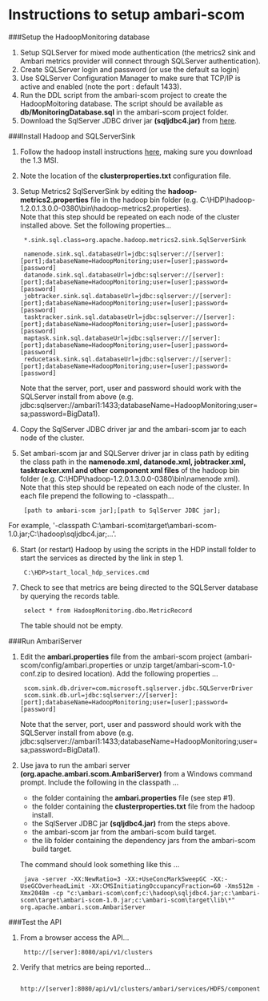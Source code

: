 <!---
Licensed to the Apache Software Foundation (ASF) under one or more
contributor license agreements.  See the NOTICE file distributed with
this work for additional information regarding copyright ownership.
The ASF licenses this file to You under the Apache License, Version 2.0
(the "License"); you may not use this file except in compliance with
the License.  You may obtain a copy of the License at [http://www.apache.org/licenses/LICENSE-2.0](http://www.apache.org/licenses/LICENSE-2.0)

Unless required by applicable law or agreed to in writing, software
distributed under the License is distributed on an "AS IS" BASIS,
WITHOUT WARRANTIES OR CONDITIONS OF ANY KIND, either express or implied.
See the License for the specific language governing permissions and
limitations under the License.
-->

Instructions to setup ambari-scom
======


###Setup the HadoopMonitoring database


1. Setup SQLServer for mixed mode authentication (the metrics2 sink and Ambari metrics provider will connect through SQLServer authentication).
2. Create SQLServer login and password (or use the default sa login)
3. Use SQLServer Configuration Manager to make sure that TCP/IP is active and enabled (note the port : default 1433).
4. Run the DDL script from the ambari-scom project to create the HadoopMoitoring database.  The script should be available as **db/MonitoringDatabase.sql** in the ambari-scom project folder.
5. Download the SqlServer JDBC driver jar **(sqljdbc4.jar)** from [here](http://msdn.microsoft.com/en-us/data/aa937724.aspx).

###Install Hadoop and SQLServerSink


1. Follow the hadoop install instructions [here](http://docs.hortonworks.com/HDPDocuments/HDP1/HDP-Win-1.3.0/index.html), making sure you download the 1.3 MSI.
2. Note the location of the **clusterproperties.txt** configuration file.
3. Setup Metrics2 SqlServerSink by editing the **hadoop-metrics2.properties** file in the hadoop bin folder (e.g. C:\HDP\hadoop-1.2.0.1.3.0.0-0380\bin\hadoop-metrics2.properties).  
Note that this step should be repeated on each node of the cluster installed above.  Set the following properties…

        *.sink.sql.class=org.apache.hadoop.metrics2.sink.SqlServerSink

        namenode.sink.sql.databaseUrl=jdbc:sqlserver://[server]:[port];databaseName=HadoopMonitoring;user=[user];password=[password]
        datanode.sink.sql.databaseUrl=jdbc:sqlserver://[server]:[port];databaseName=HadoopMonitoring;user=[user];password=[password]
        jobtracker.sink.sql.databaseUrl=jdbc:sqlserver://[server]:[port];databaseName=HadoopMonitoring;user=[user];password=[password]
        tasktracker.sink.sql.databaseUrl=jdbc:sqlserver://[server]:[port];databaseName=HadoopMonitoring;user=[user];password=[password]
        maptask.sink.sql.databaseUrl=jdbc:sqlserver://[server]:[port];databaseName=HadoopMonitoring;user=[user];password=[password]
        reducetask.sink.sql.databaseUrl=jdbc:sqlserver://[server]:[port];databaseName=HadoopMonitoring;user=[user];password=[password]

   Note that the server, port, user and password should work with the SQLServer install from above 
   (e.g. jdbc:sqlserver://ambari1:1433;databaseName=HadoopMonitoring;user=sa;password=BigData1).
4. Copy the SqlServer JDBC driver jar and the ambari-scom jar to each node of the cluster.
5. Set ambari-scom jar and SQLServer driver jar in class path by editing the class path in the **namenode.xml, datanode.xml, jobtracker.xml, tasktracker.xml and other component xml files** of the hadoop bin folder (e.g. C:\HDP\hadoop-1.2.0.1.3.0.0-0380\bin\namenode xml).  
Note that this step should be repeated on each node of the cluster.  In each file prepend the following to -classpath… 
  
        [path to ambari-scom jar];[path to SqlServer JDBC jar]; 
For example, '-classpath C:\ambari-scom\target\ambari-scom-1.0.jar;C:\hadoop\sqljdbc4.jar;…'.

6. Start (or restart) Hadoop by using the scripts in the HDP install folder to start the services as directed by the link in step 1.

        C:\HDP>start_local_hdp_services.cmd
       
7. Check to see that metrics are being directed to the SQLServer database by querying the records table. 

        select * from HadoopMonitoring.dbo.MetricRecord
   The table should not be empty.


###Run AmbariServer


1. Edit the **ambari.properties** file from the ambari-scom project (ambari-scom/config/ambari.properties or unzip target/ambari-scom-1.0-conf.zip to desired location).  Add the following properties ...

        scom.sink.db.driver=com.microsoft.sqlserver.jdbc.SQLServerDriver
        scom.sink.db.url=jdbc:sqlserver://[server]:[port];databaseName=HadoopMonitoring;user=[user];password=[password]
    Note that the server, port, user and password should work with the SQLServer install from above (e.g. jdbc:sqlserver://ambari1:1433;databaseName=HadoopMonitoring;user=sa;password=BigData1).

2. Use java to run the ambari server **(org.apache.ambari.scom.AmbariServer)** from a Windows command prompt.  Include the following in the classpath ...

   * the folder containing the **ambari.properties** file (see step #1).
   * the folder containing the **clusterproperties.txt** file from the hadoop install.
   * the SqlServer JDBC jar **(sqljdbc4.jar)** from the steps above.
   * the ambari-scom jar from the ambari-scom build target.
   * the lib folder containing the dependency jars from the ambari-scom build target.
   

   The command should look something like this ...
    
        java -server -XX:NewRatio=3 -XX:+UseConcMarkSweepGC -XX:-UseGCOverheadLimit -XX:CMSInitiatingOccupancyFraction=60 -Xms512m -Xmx2048m -cp "c:\ambari-scom\conf;c:\hadoop\sqljdbc4.jar;c:\ambari-scom\target\ambari-scom-1.0.jar;c:\ambari-scom\target\lib\*" org.apache.ambari.scom.AmbariServer


###Test the API


1. From a browser access the API...
  
        http://[server]:8080/api/v1/clusters

2. Verify that metrics are being reported…

        http://[server]:8080/api/v1/clusters/ambari/services/HDFS/components/NAMENODE
